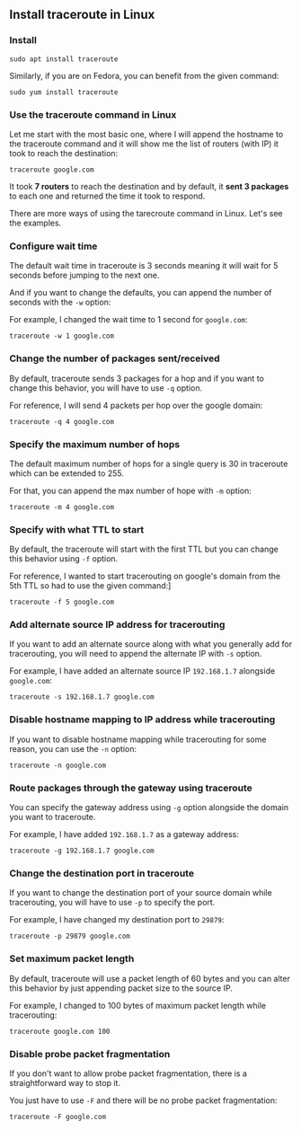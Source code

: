 ## Install traceroute in Linux

### Install

```
sudo apt install traceroute
```

Similarly, if you are on Fedora, you can benefit from the given command:

```
sudo yum install traceroute
```

### Use the traceroute command in Linux

Let me start with the most basic one, where I will append the hostname to the traceroute command and it will show me the list of routers (with IP) it took to reach the destination:

```
traceroute google.com
```

It took **7 routers** to reach the destination and by default, it **sent 3 packages** to each one and returned the time it took to respond.

There are more ways of using the tarecroute command in Linux. Let's see the examples.

### Configure wait time

The default wait time in traceroute is 3 seconds meaning it will wait for 5 seconds before jumping to the next one.

And if you want to change the defaults, you can append the number of seconds with the `-w` option:

For example, I changed the wait time to 1 second for `google.com`:

```
traceroute -w 1 google.com
```

### Change the number of packages sent/received

By default, traceroute sends 3 packages for a hop and if you want to change this behavior, you will have to use `-q` option.

For reference, I will send 4 packets per hop over the google domain:

```
traceroute -q 4 google.com
```

### Specify the maximum number of hops

The default maximum number of hops for a single query is 30 in traceroute which can be extended to 255.

For that, you can append the max number of hope with `-m` option:

```
traceroute -m 4 google.com
```

### Specify with what TTL to start

By default, the traceroute will start with the first TTL but you can change this behavior using `-f` option.

For reference, I wanted to start tracerouting on google's domain from the 5th TTL so had to use the given command:]

```
traceroute -f 5 google.com
```

### Add alternate source IP address for tracerouting

If you want to add an alternate source along with what you generally add for tracerouting, you will need to append the alternate IP with `-s` option.

For example, I have added an alternate source IP `192.168.1.7` alongside `google.com`:

```
traceroute -s 192.168.1.7 google.com
```

### Disable hostname mapping to IP address while tracerouting

If you want to disable hostname mapping while tracerouting for some reason, you can use the `-n` option:

```
traceroute -n google.com
```

### Route packages through the gateway using traceroute

You can specify the gateway address using `-g` option alongside the domain you want to traceroute.

For example, I have added `192.168.1.7` as a gateway address:

```
traceroute -g 192.168.1.7 google.com
```

### Change the destination port in traceroute

If you want to change the destination port of your source domain while tracerouting, you will have to use `-p` to specify the port.

For example, I have changed my destination port to `29879`:

```
traceroute -p 29879 google.com
```

### Set maximum packet length

By default, traceroute will use a packet length of 60 bytes and you can alter this behavior by just appending packet size to the source IP.

For example, I changed to 100 bytes of maximum packet length while tracerouting:

```
traceroute google.com 100
```

### Disable probe packet fragmentation

If you don't want to allow probe packet fragmentation, there is a straightforward way to stop it.

You just have to use `-F` and there will be no probe packet fragmentation:

```
traceroute -F google.com
```